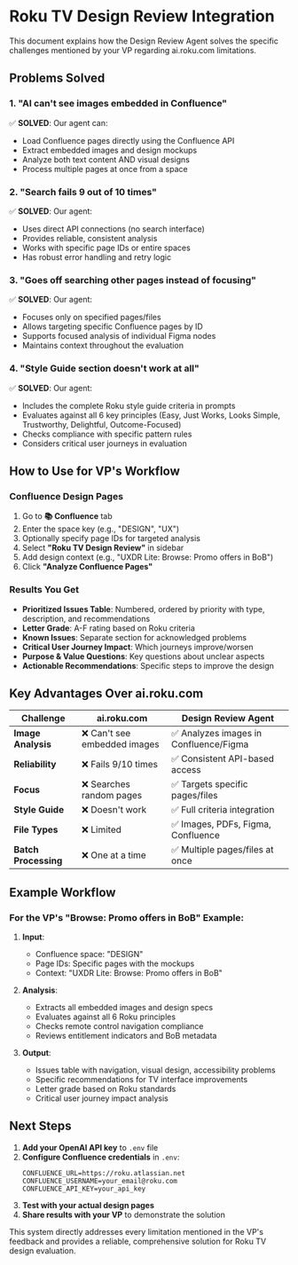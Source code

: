 # Roku TV Design Review Integration

This document explains how the Design Review Agent solves the specific challenges mentioned by your VP regarding ai.roku.com limitations.

## Problems Solved

### 1. **"AI can't see images embedded in Confluence"**
✅ **SOLVED**: Our agent can:
- Load Confluence pages directly using the Confluence API
- Extract embedded images and design mockups
- Analyze both text content AND visual designs
- Process multiple pages at once from a space

### 2. **"Search fails 9 out of 10 times"** 
✅ **SOLVED**: Our agent:
- Uses direct API connections (no search interface)
- Provides reliable, consistent analysis
- Works with specific page IDs or entire spaces
- Has robust error handling and retry logic

### 3. **"Goes off searching other pages instead of focusing"**
✅ **SOLVED**: Our agent:
- Focuses only on specified pages/files
- Allows targeting specific Confluence pages by ID
- Supports focused analysis of individual Figma nodes
- Maintains context throughout the evaluation

### 4. **"Style Guide section doesn't work at all"**
✅ **SOLVED**: Our agent:
- Includes the complete Roku style guide criteria in prompts
- Evaluates against all 6 key principles (Easy, Just Works, Looks Simple, Trustworthy, Delightful, Outcome-Focused)
- Checks compliance with specific pattern rules
- Considers critical user journeys in evaluation

## How to Use for VP's Workflow

### Confluence Design Pages
1. Go to **📚 Confluence** tab
2. Enter the space key (e.g., "DESIGN", "UX")
3. Optionally specify page IDs for targeted analysis
4. Select **"Roku TV Design Review"** in sidebar
5. Add design context (e.g., "UXDR Lite: Browse: Promo offers in BoB")
6. Click **"Analyze Confluence Pages"**

### Results You Get
- **Prioritized Issues Table**: Numbered, ordered by priority with type, description, and recommendations
- **Letter Grade**: A-F rating based on Roku criteria
- **Known Issues**: Separate section for acknowledged problems
- **Critical User Journey Impact**: Which journeys improve/worsen
- **Purpose & Value Questions**: Key questions about unclear aspects
- **Actionable Recommendations**: Specific steps to improve the design

## Key Advantages Over ai.roku.com

| Challenge | ai.roku.com | Design Review Agent |
|-----------|-------------|-------------------|
| **Image Analysis** | ❌ Can't see embedded images | ✅ Analyzes images in Confluence/Figma |
| **Reliability** | ❌ Fails 9/10 times | ✅ Consistent API-based access |
| **Focus** | ❌ Searches random pages | ✅ Targets specific pages/files |
| **Style Guide** | ❌ Doesn't work | ✅ Full criteria integration |
| **File Types** | ❌ Limited | ✅ Images, PDFs, Figma, Confluence |
| **Batch Processing** | ❌ One at a time | ✅ Multiple pages/files at once |

## Example Workflow

### For the VP's "Browse: Promo offers in BoB" Example:

1. **Input**: 
   - Confluence space: "DESIGN" 
   - Page IDs: Specific pages with the mockups
   - Context: "UXDR Lite: Browse: Promo offers in BoB"

2. **Analysis**: 
   - Extracts all embedded images and design specs
   - Evaluates against all 6 Roku principles
   - Checks remote control navigation compliance
   - Reviews entitlement indicators and BoB metadata

3. **Output**:
   - Issues table with navigation, visual design, accessibility problems
   - Specific recommendations for TV interface improvements
   - Letter grade based on Roku standards
   - Critical user journey impact analysis

## Next Steps

1. **Add your OpenAI API key** to `.env` file
2. **Configure Confluence credentials** in `.env`:
   ```
   CONFLUENCE_URL=https://roku.atlassian.net
   CONFLUENCE_USERNAME=your_email@roku.com
   CONFLUENCE_API_KEY=your_api_key
   ```
3. **Test with your actual design pages**
4. **Share results with your VP** to demonstrate the solution

This system directly addresses every limitation mentioned in the VP's feedback and provides a reliable, comprehensive solution for Roku TV design evaluation.
